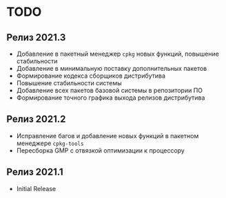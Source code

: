 # TODO

## Релиз 2021.3
* Добавление в пакетный менеджер `cpkg` новых функций, повышение стабильности
* Добавление в минимальную поставку дополнительных пакетов
* Формирование кодекса сборщиков дистрибутива
* Повышение стабильности системы
* Добавление всех пакетов базовой системы в репозитории ПО
* Формирование точного графика выхода релизов дистрибутива

## Релиз 2021.2
* Исправление багов и добавление новых функций в пакетном менеджере `cpkg-tools`
* Пересборка GMP с отвязкой оптимизации к процессору

## Релиз 2021.1
* Initial Release
